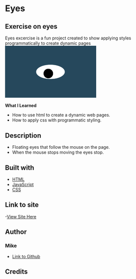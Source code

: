 # Eyes
## Exercise on eyes
Eyes excercise is a fun project created to show applying styles programmatically to create dynamic pages
<img src= "oneeye.png" width='300'/>

**What I Learned**
- How to use html to create a dynamic web pages.
- How to apply css with programmatic styling.

## Description
- Floating eyes that follow the mouse on the page.
- When the mouse stops moving the eyes stop.


## Built with
- [HTML](https://developer.mozilla.org/en-US/docs/Web/HTML)
- [JavaScript](https://developer.mozilla.org/en-US/docs/Web/Javascript)
- [CSS](https://developer.mozilla.org/en-US/docs/Web/CSS)




## Link to site
-[View Site Here](https://mikechackett.github.io/Eyes/)




## Author
### Mike 
- [Link to Github](https://github.com/MikeCHackett)



## Credits

